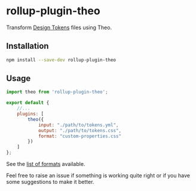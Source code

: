 # rollup-plugin-theo

Transform [Design Tokens](https://github.com/salesforce-ux/theo#overview) files using Theo.

## Installation

```bash
npm install --save-dev rollup-plugin-theo
```

## Usage

```js
import theo from 'rollup-plugin-theo';

export default {
	//...
	plugins: [
		theo({
			input: "./path/to/tokens.yml",
			output: "./path/to/tokens.css",
			format: "custom-properties.css"
		})
	]
};
```

See the [list of formats](https://github.com/salesforce-ux/theo#formats) available.

Feel free to raise an issue if something is working quite right or if you have some suggestions to make it better.
